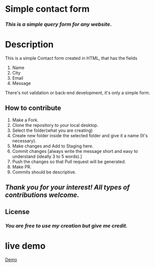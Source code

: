 # Simple contact form
### _This is a simple query form for any website._

# Description
  This is a simple Contact form created in HTML, that has the fields
  1. Name
  2. City
  3. Email
  4. Message
  
  There's not validation or back-end development, it's only a simple form.
  
## How to contribute
 1. Make a Fork.
 2. Clone the repository to your local desktop.
 3. Select the folder(what you are creating)
 4. Create new folder inside the selected folder and give it a name (It's necessary).
 5. Make changes and Add to Staging here.
 6. Commit changes [always write the message short and easy to understand (ideally 3 to 5 words).]
 7. Push the changes so that Pull request will be generated.
 8. Make PR.
 9. Commits should be descriptive.

## _Thank you for your interest! All types of contributions welcome._


## License 
### _You are free to use my creation but give me credit._

# live demo
[Demo](https://shravanmeena.github.io/Simple-Contact-Form/)
